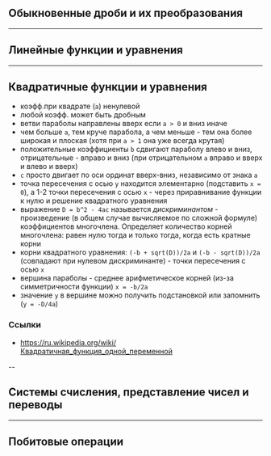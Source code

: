 ## Обыкновенные дроби и их преобразования

---

## Линейные функции и уравнения

---

## Квадратичные функции и уравнения
- коэфф.при квадрате (`a`) ненулевой
- любой коэфф. может быть дробным
- ветви параболы направлены вверх если `a > 0` и вниз иначе
- чем больше `a`, тем круче парабола, а чем меньше - тем она более широкая и плоская (хотя при `a > 1` она уже всегда крутая)
- положительные коэффициенты `b` сдвигают параболу влево и вниз, отрицательные - вправо и вниз (при отрицательном `a` вправо и вверх и влево и вверх)
- `c` просто двигает по оси ординат вверх-вниз, независимо от знака `a`
- точка пересечения с осью `y` находится элементарно (подставить `x = 0`), а 1-2 точки пересечения с осью `x` - через приравнивание функции к нулю и решение квадратного уравнения
- выражение `D = b^2 - 4ac` называется *дискриминантом* - произведение (в общем случае вычисляемое по сложной формуле) коэффициентов многочлена. Определяет количество корней многочлена: равен нулю тогда и только тогда, когда есть кратные корни
-  корни квадратного уравнения: `(-b + sqrt(D))/2a` и `(-b - sqrt(D))/2a` (совпадают при нулевом дискриминанте) - точки пересечения с осью `x`
- вершина параболы - среднее арифметическое корней (из-за симметричности функции) `x = -b/2a`
- значение `y` в вершине можно получить подстановкой или запомнить (`y = -D/4a`)

### Ссылки
- <https://ru.wikipedia.org/wiki/Квадратичная_функция_одной_переменной>

--

## Системы счисления, представление чисел и переводы

---

## Побитовые операции
